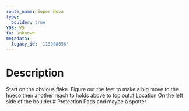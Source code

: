 ```yaml
---
route_name: Super Nova
type:
  boulder: true
YDS: V5
fa: unknown
metadata:
  legacy_id: '113988656'
---
```

# Description
Start on the obvious flake. Figure out the feet to make a big move to the hueco then another reach to holds above to top out.# Location
On the left side of the boulder.# Protection
Pads and maybe a spotter